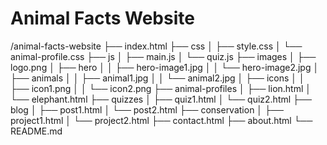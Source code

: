 # Animal Facts Website

/animal-facts-website
├── index.html
├── css
│ ├── style.css
│ └── animal-profile.css
├── js
│ ├── main.js
│ └── quiz.js
├── images
│ ├── logo.png
│ ├── hero
│ │ ├── hero-image1.jpg
│ │ └── hero-image2.jpg
│ ├── animals
│ │ ├── animal1.jpg
│ │ └── animal2.jpg
│ ├── icons
│ │ ├── icon1.png
│ │ └── icon2.png
├── animal-profiles
│ ├── lion.html
│ └── elephant.html
├── quizzes
│ ├── quiz1.html
│ └── quiz2.html
├── blog
│ ├── post1.html
│ └── post2.html
├── conservation
│ ├── project1.html
│ └── project2.html
├── contact.html
├── about.html
└── README.md
